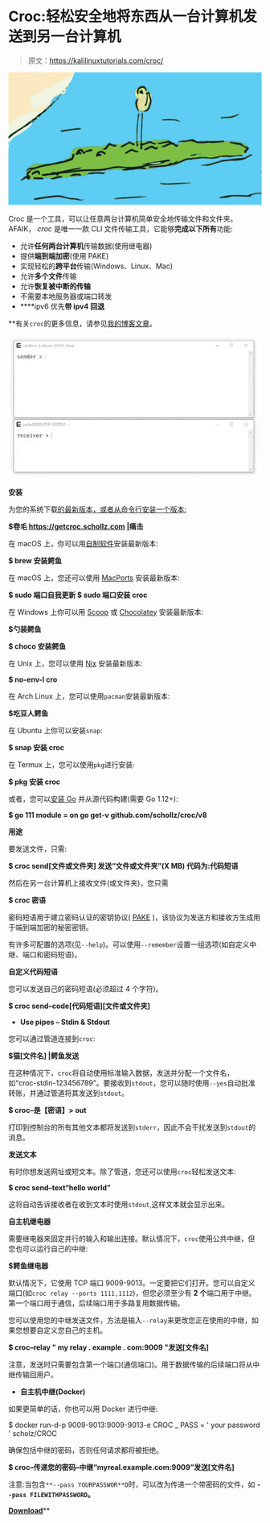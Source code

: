 # Croc:轻松安全地将东西从一台计算机发送到另一台计算机

> 原文：<https://kalilinuxtutorials.com/croc/>

[![Croc : Easily And Securely Send Things From One Computer To Another](img//e7619e8e1dcbc8409f001a53327886d2.png "Croc : Easily And Securely Send Things From One Computer To Another")](https://1.bp.blogspot.com/-PxVWyieHyjA/X2hx8wPh_3I/AAAAAAAAHj8/ZumwdCSST3kJ51TPdjE915IRqgNCoRNwwCLcBGAsYHQ/s728/croc.png)

Croc 是一个工具，可以让任意两台计算机简单安全地传输文件和文件夹。AFAIK， *croc* 是唯一一款 CLI 文件传输工具，它能够**完成以下所有**功能:

*   允许**任何两台计算机**传输数据(使用继电器)
*   提供**端到端加密**(使用 PAKE)
*   实现轻松的**跨平台**传输(Windows、Linux、Mac)
*   允许**多个文件**传输
*   允许**恢复被中断的传输**
*   不需要本地服务器或端口转发
*   ****ipv6 优先**带 ipv4 回退**

 **有关`croc`的更多信息，请参见[我的博客文章](https://schollz.com/software/croc6)。

![](img//7b58fb8a8500bf12167e3dca17014d57.png)

**安装**

为您的系统下载[的最新版本，或者从命令行安装一个版本:](https://github.com/schollz/croc/releases/latest)

**$卷毛 https://getcroc.schollz.com |痛击**

在 macOS 上，你可以用[自制软件](https://brew.sh/)安装最新版本:

**$ brew 安装鳄鱼**

在 macOS 上，您还可以使用 [MacPorts](https://macports.org/) 安装最新版本:

**$ sudo 端口自我更新
$ sudo 端口安装 croc**

在 Windows 上你可以用 [Scoop](https://scoop.sh/) 或 [Chocolatey](https://chocolatey.org) 安装最新版本:

**$勺装鳄鱼**

**$ choco 安装鳄鱼**

在 Unix 上，您可以使用 [Nix](https://nixos.org/nix) 安装最新版本:

**$ no-env-I cro**

在 Arch Linux 上，您可以使用`pacman`安装最新版本:

**$吃豆人鳄鱼**

在 Ubuntu 上你可以安装`snap`:

**$ snap 安装 croc**

在 Termux 上，您可以使用`pkg`进行安装:

**$ pkg 安装 croc**

或者，您可以[安装 Go](https://golang.org/dl/) 并从源代码构建(需要 Go 1.12+):

**$ go 111 module = on go get-v github.com/schollz/croc/v8**

**用途**

要发送文件，只需:

**$ croc send[文件或文件夹]
发送“文件或文件夹”(X MB)
代码为:代码短语**

然后在另一台计算机上接收文件(或文件夹)，您只需

**$ croc 密语**

密码短语用于建立密码认证的密钥协议( [PAKE](https://en.wikipedia.org/wiki/Password-authenticated_key_agreement) )，该协议为发送方和接收方生成用于端到端加密的秘密密钥。

有许多可配置的选项(见`--help`)。可以使用`--remember`设置一组选项(如自定义中继、端口和密码短语)。

**自定义代码短语**

您可以发送自己的密码短语(必须超过 4 个字符)。

**$ croc send–code[代码短语][文件或文件夹]**

*   **Use pipes – Stdin & Stdout**

您可以通过管道连接到`croc`:

**$猫[文件名] |鳄鱼发送**

在这种情况下，`croc`将自动使用标准输入数据，发送并分配一个文件名，如“croc-stdin-123456789”。要接收到`stdout`，您可以随时使用`--yes`自动批准转账，并通过管道将其发送到`stdout`。

**$ croc–是【密语】> out**

打印到控制台的所有其他文本都将发送到`stderr`，因此不会干扰发送到`stdout`的消息。

**发送文本**

有时你想发送网址或短文本。除了管道，您还可以使用`croc`轻松发送文本:

**$ croc send–text“hello world”**

这将自动告诉接收者在收到文本时使用`stdout`,这样文本就会显示出来。

**自主机继电器**

需要继电器来固定并行的输入和输出连接。默认情况下，`croc`使用公共中继，但您也可以运行自己的中继:

**$鳄鱼继电器**

默认情况下，它使用 TCP 端口 9009-9013。一定要把它们打开。您可以自定义端口(如`croc relay --ports 1111,1112`)，但您必须至少有 **2 个**端口用于中继。第一个端口用于通信，后续端口用于多路复用数据传输。

您可以使用您的中继发送文件，方法是输入`--relay`来更改您正在使用的中继，如果您想要自定义您自己的主机。

**$ croc–relay " my relay . example . com:9009 "发送[文件名]**

注意，发送时只需要包含第一个端口(通信端口)。用于数据传输的后续端口将从中继传输回用户。

*   **自主机中继(Docker)**

如果更简单的话，你也可以用 Docker 进行中继:

$ docker run-d-p 9009-9013:9009-9013-e
CROC _ PASS = ' your password ' scholz/CROC

确保包括中继的密码，否则任何请求都将被拒绝。

**$ croc–传递您的密码–中继“myreal.example.com:9009”发送[文件名]**

注意:当包含`**--pass YOURPASSWOR**D`时，可以改为传递一个带密码的文件，如 **`--pass FILEWITHPASSWORD`。**

[**Download**](https://github.com/schollz/croc)**